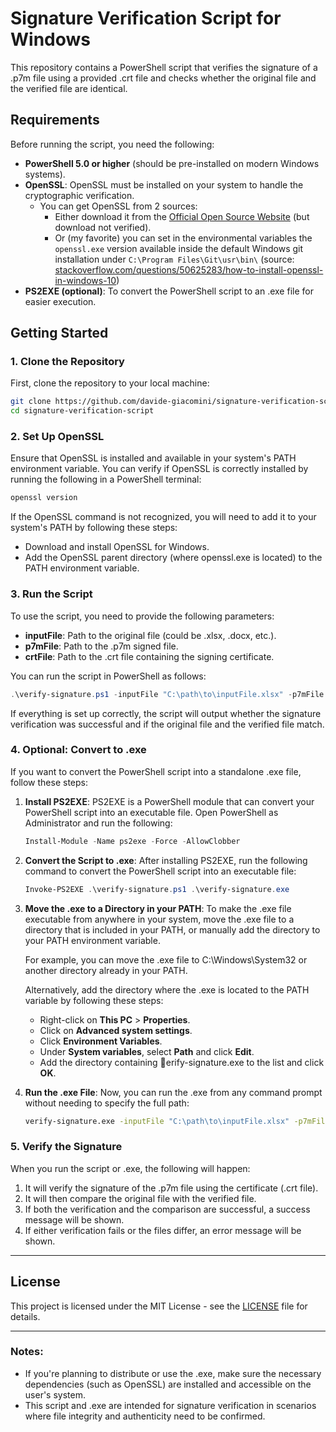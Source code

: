 ﻿# Signature Verification Script for Windows

This repository contains a PowerShell script that verifies the signature of a .p7m file using a provided .crt file and checks whether the original file and the verified file are identical.

## Requirements

Before running the script, you need the following:

- **PowerShell 5.0 or higher** (should be pre-installed on modern Windows systems).
- **OpenSSL**: OpenSSL must be installed on your system to handle the cryptographic verification.
  - You can get OpenSSL from 2 sources:
    - Either download it from the [Official Open Source Website](https://slproweb.com/products/Win32OpenSSL.html) (but download not verified).
    - Or (my favorite) you can set in the environmental variables the `openssl.exe` version available inside the default Windows git installation under `C:\Program Files\Git\usr\bin\` (source: [stackoverflow.com/questions/50625283/how-to-install-openssl-in-windows-10](https://stackoverflow.com/questions/50625283/how-to-install-openssl-in-windows-10))
- **PS2EXE (optional)**: To convert the PowerShell script to an .exe file for easier execution.

## Getting Started

### 1. Clone the Repository

First, clone the repository to your local machine:

```bash
git clone https://github.com/davide-giacomini/signature-verification-script.git
cd signature-verification-script
```

### 2. Set Up OpenSSL

Ensure that OpenSSL is installed and available in your system's PATH environment variable. You can verify if OpenSSL is correctly installed by running the following in a PowerShell terminal:

```powershell
openssl version
```

If the OpenSSL command is not recognized, you will need to add it to your system's PATH by following these steps:

- Download and install OpenSSL for Windows.
- Add the OpenSSL parent directory (where openssl.exe is located) to the PATH environment variable.

### 3. Run the Script

To use the script, you need to provide the following parameters:

- **inputFile**: Path to the original file (could be .xlsx, .docx, etc.).
- **p7mFile**: Path to the .p7m signed file.
- **crtFile**: Path to the .crt file containing the signing certificate.

You can run the script in PowerShell as follows:

```powershell
.\verify-signature.ps1 -inputFile "C:\path\to\inputFile.xlsx" -p7mFile "C:\path\to\file.p7m" -crtFile "C:\path\to\certificate.crt"
```

If everything is set up correctly, the script will output whether the signature verification was successful and if the original file and the verified file match.

### 4. Optional: Convert to .exe

If you want to convert the PowerShell script into a standalone .exe file, follow these steps:

1. **Install PS2EXE**:
   PS2EXE is a PowerShell module that can convert your PowerShell script into an executable file. Open PowerShell as Administrator and run the following:

   ```powershell
   Install-Module -Name ps2exe -Force -AllowClobber
   ```

2. **Convert the Script to .exe**:
   After installing PS2EXE, run the following command to convert the PowerShell script into an executable file:

   ```powershell
   Invoke-PS2EXE .\verify-signature.ps1 .\verify-signature.exe
   ```

3. **Move the .exe to a Directory in your PATH**:
   To make the .exe file executable from anywhere in your system, move the .exe file to a directory that is included in your PATH, or manually add the directory to your PATH environment variable.

   For example, you can move the .exe file to C:\Windows\System32 or another directory already in your PATH.

   Alternatively, add the directory where the .exe is located to the PATH variable by following these steps:
   
   - Right-click on **This PC** > **Properties**.
   - Click on **Advanced system settings**.
   - Click **Environment Variables**.
   - Under **System variables**, select **Path** and click **Edit**.
   - Add the directory containing erify-signature.exe to the list and click **OK**.

4. **Run the .exe File**:
   Now, you can run the .exe from any command prompt without needing to specify the full path:

   ```bash
   verify-signature.exe -inputFile "C:\path\to\inputFile.xlsx" -p7mFile "C:\path\to\file.p7m" -crtFile "C:\path\to\certificate.crt"
   ```

### 5. Verify the Signature

When you run the script or .exe, the following will happen:

1. It will verify the signature of the .p7m file using the certificate (.crt file).
2. It will then compare the original file with the verified file.
3. If both the verification and the comparison are successful, a success message will be shown.
4. If either verification fails or the files differ, an error message will be shown.

---

## License

This project is licensed under the MIT License - see the [LICENSE](LICENSE) file for details.

---

### Notes:
- If you're planning to distribute or use the .exe, make sure the necessary dependencies (such as OpenSSL) are installed and accessible on the user's system.
- This script and .exe are intended for signature verification in scenarios where file integrity and authenticity need to be confirmed.

